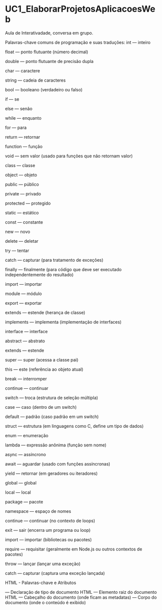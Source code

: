# UC1_ElaborarProjetosAplicacoesWeb

Aula de Interativadade, conversa em grupo.

Palavras-chave comuns de programação e suas traduções:
int — inteiro

float — ponto flutuante (número decimal)

double — ponto flutuante de precisão dupla

char — caractere

string — cadeia de caracteres

bool — booleano (verdadeiro ou falso)

if — se

else — senão

while — enquanto

for — para

return — retornar

function — função

void — sem valor (usado para funções que não retornam valor)

class — classe

object — objeto

public — público

private — privado

protected — protegido

static — estático

const — constante

new — novo

delete — deletar

try — tentar

catch — capturar (para tratamento de exceções)

finally — finalmente (para código que deve ser executado independentemente do resultado)

import — importar

module — módulo

export — exportar

extends — estende (herança de classe)

implements — implementa (implementação de interfaces)

interface — interface

abstract — abstrato

extends — estende

super — super (acessa a classe pai)

this — este (referência ao objeto atual)

break — interromper

continue — continuar

switch — troca (estrutura de seleção múltipla)

case — caso (dentro de um switch)

default — padrão (caso padrão em um switch)

struct — estrutura (em linguagens como C, define um tipo de dados)

enum — enumeração

lambda — expressão anônima (função sem nome)

async — assíncrono

await — aguardar (usado com funções assíncronas)

yield — retornar (em geradores ou iteradores)

global — global

local — local

package — pacote

namespace — espaço de nomes

continue — continuar (no contexto de loops)

exit — sair (encerra um programa ou loop)

import — importar (bibliotecas ou pacotes)

require — requisitar (geralmente em Node.js ou outros contextos de pacotes)

throw — lançar (lançar uma exceção)

catch — capturar (captura uma exceção lançada)




HTML - Palavras-chave e Atributos
<!DOCTYPE html> — Declaração de tipo de documento HTML

<html> — Elemento raiz do documento HTML

<head> — Cabeçalho do documento (onde ficam as metadatas)

<body> — Corpo do documento (onde o conteúdo é exibido)

<title> — Título da página (exibido na aba do navegador)

<h1>, <h2>, <h3>, <h4>, <h5>, <h6> — Cabeçalhos (títulos de diferentes níveis)

<p> — Parágrafo

<a> — Link

<img> — Imagem

<ul> — Lista não ordenada

<ol> — Lista ordenada

<li> — Item de lista

<table> — Tabela

<tr> — Linha da tabela

<td> — Célula de uma tabela

<th> — Cabeçalho de uma célula de tabela

<form> — Formulário

<input> — Campo de entrada de dados (como caixa de texto, botão, etc.)

<button> — Botão

<div> — Divisão (contêiner para agrupar elementos)

<span> — Elemento em linha (geralmente usado para estilização ou agrupamento de texto)

<link> — Link para recursos externos (como folhas de estilo CSS)

<meta> — Metadados (informações sobre a página)

<script> — Script (geralmente JavaScript)

<style> — Estilos internos (CSS)

<iframe> — Inline frame (embedding de conteúdo externo)

<br> — Quebra de linha

<hr> — Linha horizontal

<footer> — Rodapé

<header> — Cabeçalho da página

<article> — Artigo

<section> — Seção

<nav> — Navegação (links de navegação)

<aside> — Conteúdo secundário (geralmente uma barra lateral)

CSS - Propriedades e Conceitos
color — Cor do texto

background-color — Cor de fundo

font-family — Família de fontes

font-size — Tamanho da fonte

font-weight — Peso da fonte (normal, negrito, etc.)

text-align — Alinhamento do texto (esquerda, centro, direita)

line-height — Altura da linha (espaçamento entre as linhas de texto)

margin — Margem (espaço fora do elemento)

padding — Preenchimento (espaço dentro do elemento)

border — Borda do elemento

width — Largura do elemento

height — Altura do elemento

display — Exibição do elemento (como block, inline, flex, grid, etc.)

position — Posição do elemento (como static, relative, absolute, fixed)

top, right, bottom, left — Distância do elemento em relação ao seu contêiner

z-index — Índice de empilhamento (controle da sobreposição de elementos)

float — Flutuar um elemento (deixa ele "flutuando" à esquerda ou direita)

clear — Controla o comportamento dos elementos flutuantes

overflow — Controle do que acontece quando o conteúdo é maior que a área do elemento (como hidden, scroll, auto)

opacity — Opacidade (transparência) do elemento

transition — Transição suave entre estados de estilo

transform — Transforma um elemento (como rotate, scale, translate, etc.)

box-shadow — Sombra em torno de um elemento

text-shadow — Sombra no texto

font-style — Estilo da fonte (como italic para itálico)

text-decoration — Decoração do texto (como underline, line-through, etc.)

visibility — Visibilidade do elemento (como visible, hidden)

flex — Flexbox (para layouts flexíveis)

grid — CSS Grid (para layouts em grade)

@media — Consultas de mídia (para criar designs responsivos)

@import — Importa uma folha de estilo externa

@keyframes — Definição de animações

border-radius — Arredondamento das bordas

box-sizing — Como o tamanho da caixa é calculado (incluindo padding e border)

text-transform — Transformação de texto (como uppercase, lowercase, capitalize)

align-items — Alinhamento de itens em um container flex

justify-content — Justificação do conteúdo em um container flex

gap — Espaço entre os itens em layouts flex ou grid

Atributos Comuns em HTML
href — Define o destino de um link (<a>)

src — Define a fonte de uma imagem ou vídeo (<img>)

alt — Texto alternativo para imagens

class — Classe do elemento (para seleção no CSS)

id — Identificador único do elemento

style — Estilo inline para um elemento

action — URL de destino de um formulário

method — Método de envio do formulário (GET ou POST)

placeholder — Texto de exemplo dentro de um campo de entrada

value — Valor de um campo de entrada ou botão

disabled — Desabilita um elemento (como um botão ou campo de formulário)

checked — Indica se um checkbox ou rádio está selecionado

Essas são algumas das palavras-chave e atributos principais no HTML e CSS. Se você tiver mais interesse em aprender sobre algum termo ou quiser uma explicação mais detalhada de algo, posso te ajudar com mais informações!